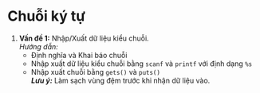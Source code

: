 # Chuỗi ký tự

1. **Vấn đề 1:** Nhập/Xuất dữ liệu kiểu chuỗi.  
_Hướng dẫn:_  
    - Định nghĩa và Khai báo chuỗi
    - Nhập xuất dữ liệu kiểu chuỗi bằng ` scanf ` và ` printf ` với định dạng ` %s `
    - Nhập xuất chuỗi bằng ` gets() ` và ` puts() `  
  **_Lưu ý:_** Làm sạch vùng đệm trước khi nhận dữ liệu vào.
